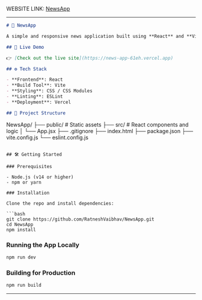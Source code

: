 WEBSITE LINK: [NewsApp]([https://github.com/RatneshVaibhav/NewsApp](https://news-app-izto.vercel.app/))

---

```markdown
# 📰 NewsApp

A simple and responsive news application built using **React** and **Vite**. It fetches and displays the latest news headlines with a modern UI. The app is fast, lightweight, and deploys easily using Vercel.

## 🚀 Live Demo

👉 [Check out the live site](https://news-app-61eh.vercel.app)

## ⚙️ Tech Stack

- **Frontend**: React
- **Build Tool**: Vite
- **Styling**: CSS / CSS Modules
- **Linting**: ESLint
- **Deployment**: Vercel

## 📁 Project Structure

```

NewsApp/
├── public/              # Static assets
├── src/                 # React components and logic
│   └── App.jsx
├── .gitignore
├── index.html
├── package.json
├── vite.config.js
└── eslint.config.js

````

## 🛠️ Getting Started

### Prerequisites

- Node.js (v14 or higher)
- npm or yarn

### Installation

Clone the repo and install dependencies:

```bash
git clone https://github.com/RatneshVaibhav/NewsApp.git
cd NewsApp
npm install
````

### Running the App Locally

```bash
npm run dev
```

### Building for Production

```bash
npm run build
```





---


